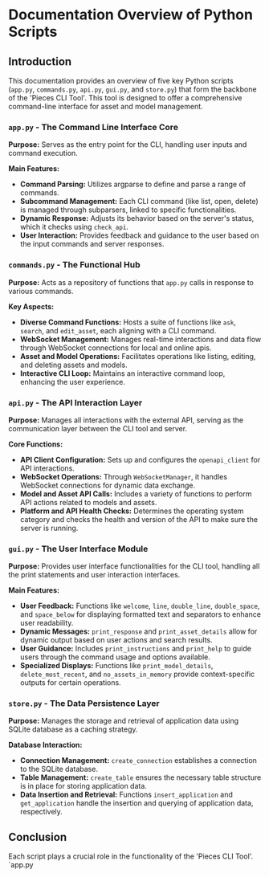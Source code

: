 # Documentation Overview of Python Scripts

## Introduction

This documentation provides an overview of five key Python scripts (`app.py`, `commands.py`, `api.py`, `gui.py`, and `store.py`) that form the backbone of the 'Pieces CLI Tool'. This tool is designed to offer a comprehensive command-line interface for asset and model management.

### `app.py` - The Command Line Interface Core
**Purpose:** Serves as the entry point for the CLI, handling user inputs and command execution.

**Main Features:**
- **Command Parsing:** Utilizes argparse to define and parse a range of commands.
- **Subcommand Management:** Each CLI command (like list, open, delete) is managed through subparsers, linked to specific functionalities.
- **Dynamic Response:** Adjusts its behavior based on the server's status, which it checks using `check_api`.
- **User Interaction:** Provides feedback and guidance to the user based on the input commands and server responses.

### `commands.py` - The Functional Hub
**Purpose:** Acts as a repository of functions that `app.py` calls in response to various commands.

**Key Aspects:**
- **Diverse Command Functions:** Hosts a suite of functions like `ask`, `search`, and `edit_asset`, each aligning with a CLI command.
- **WebSocket Management:** Manages real-time interactions and data flow through WebSocket connections for local and online apis.
- **Asset and Model Operations:** Facilitates operations like listing, editing, and deleting assets and models.
- **Interactive CLI Loop:** Maintains an interactive command loop, enhancing the user experience.

### `api.py` - The API Interaction Layer
**Purpose:** Manages all interactions with the external API, serving as the communication layer between the CLI tool and server.

**Core Functions:**
- **API Client Configuration:** Sets up and configures the `openapi_client` for API interactions.
- **WebSocket Operations:** Through `WebSocketManager`, it handles WebSocket connections for dynamic data exchange.
- **Model and Asset API Calls:** Includes a variety of functions to perform API actions related to models and assets.
- **Platform and API Health Checks:** Determines the operating system category and checks the health and version of the API to make sure the server is running.

### `gui.py` - The User Interface Module
**Purpose:** Provides user interface functionalities for the CLI tool, handling all the print statements and user interaction interfaces.

**Main Features:**
- **User Feedback:** Functions like `welcome`, `line`, `double_line`, `double_space`, and `space_below` for displaying formatted text and separators to enhance user readability.
- **Dynamic Messages:** `print_response` and `print_asset_details` allow for dynamic output based on user actions and search results.
- **User Guidance:** Includes `print_instructions` and `print_help` to guide users through the command usage and options available.
- **Specialized Displays:** Functions like `print_model_details`, `delete_most_recent`, and `no_assets_in_memory` provide context-specific outputs for certain operations.

### `store.py` - The Data Persistence Layer
**Purpose:** Manages the storage and retrieval of application data using SQLite database as a caching strategy.

**Database Interaction:**
- **Connection Management:** `create_connection` establishes a connection to the SQLite database.
- **Table Management:** `create_table` ensures the necessary table structure is in place for storing application data.
- **Data Insertion and Retrieval:** Functions `insert_application` and `get_application` handle the insertion and querying of application data, respectively.

## Conclusion
Each script plays a crucial role in the functionality of the 'Pieces CLI Tool'. `app.py
